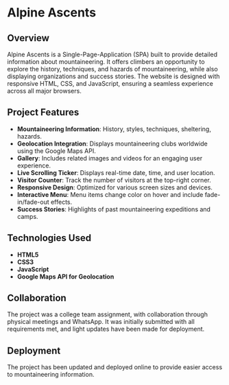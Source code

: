 # Alpine Ascents

## Overview
Alpine Ascents is a Single-Page-Application (SPA) built to provide detailed information about mountaineering. It offers climbers an opportunity to explore the history, techniques, and hazards of mountaineering, while also displaying organizations and success stories. The website is designed with responsive HTML, CSS, and JavaScript, ensuring a seamless experience across all major browsers.

## Project Features
- **Mountaineering Information**: History, styles, techniques, sheltering, hazards.
- **Geolocation Integration**: Displays mountaineering clubs worldwide using the Google Maps API.
- **Gallery**: Includes related images and videos for an engaging user experience.
- **Live Scrolling Ticker**: Displays real-time date, time, and user location.
- **Visitor Counter**: Track the number of visitors at the top-right corner.
- **Responsive Design**: Optimized for various screen sizes and devices.
- **Interactive Menu**: Menu items change color on hover and include fade-in/fade-out effects.
- **Success Stories**: Highlights of past mountaineering expeditions and camps.

## Technologies Used
- **HTML5**
- **CSS3**
- **JavaScript**
- **Google Maps API for Geolocation**

## Collaboration
The project was a college team assignment, with collaboration through physical meetings and WhatsApp. It was initially submitted with all requirements met, and light updates have been made for deployment.

## Deployment
The project has been updated and deployed online to provide easier access to mountaineering information.
